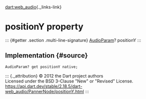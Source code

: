 [dart:web\_audio](../../dart-web_audio/dart-web_audio-library){._links-link}

positionY property
==================

::: {#getter .section .multi-line-signature}
[AudioParam](../audioparam-class)? positionY
:::

Implementation {#source}
--------------

``` {.language-dart data-language="dart"}
AudioParam? get positionY native;
```

::: {._attribution}
© 2012 the Dart project authors\
Licensed under the BSD 3-Clause \"New\" or \"Revised\" License.\
<https://api.dart.dev/stable/2.18.5/dart-web_audio/PannerNode/positionY.html>
:::
